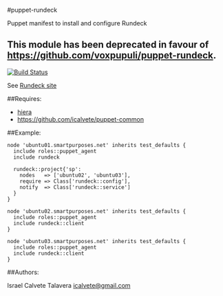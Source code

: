 #puppet-rundeck

Puppet manifest to install and configure Rundeck

## This module has been deprecated in favour of https://github.com/voxpupuli/puppet-rundeck.

[![Build Status](https://secure.travis-ci.org/icalvete/puppet-rundeck.png)](http://travis-ci.org/icalvete/puppet-rundeck)

See [Rundeck site](http://rundeck.org/)

##Requires:

* [hiera](http://docs.puppetlabs.com/hiera/1/index.html)
* https://github.com/icalvete/puppet-common 

##Example:

```puppet
node 'ubuntu01.smartpurposes.net' inherits test_defaults {
  include roles::puppet_agent
  include rundeck

  rundeck::project{'sp':
    nodes   => ['ubuntu02', 'ubuntu03'],
    require => Class['rundeck::config'],
    notify  => Class['rundeck::service']
  }
}

node 'ubuntu02.smartpurposes.net' inherits test_defaults {
  include roles::puppet_agent
  include rundeck::client
}

node 'ubuntu03.smartpurposes.net' inherits test_defaults {
  include roles::puppet_agent
  include rundeck::client
}
```

##Authors:

Israel Calvete Talavera <icalvete@gmail.com>
